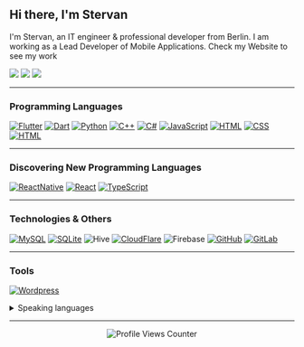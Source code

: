 ##  Hi there, I'm Stervan
I'm Stervan, an IT engineer & professional developer from Berlin. I am working as a Lead Developer of Mobile Applications. Check my Website to see my work


[![](https://img.shields.io/badge/website-000000?style=for-the-badge&logo=About.me&logoColor=white)](https://stervan.de/)
[![](https://img.shields.io/badge/Discord-7289DA?style=for-the-badge&logo=discord&logoColor=white)](https://discordapp.com/users/servann)
[![](https://img.shields.io/static/v1?style=for-the-badge&message=LinkedIn&color=0A66C2&logo=LinkedIn&logoColor=FFFFFF&label=)](https://de.linkedin.com/in/stervan-o-8b2837222?trk=public_profile_browsemap)

<!-- [![](https://img.shields.io/badge/Instagram-E4405F?style=for-the-badge&logo=instagram&logoColor=white)](https://www.instagram.com/stervan/) -->


---

### Programming Languages

[![Flutter](https://img.shields.io/badge/Flutter-02569B?style=for-the-badge&logo=flutter&logoColor=white)]()
[![Dart](https://img.shields.io/badge/Dart-0175C2?style=for-the-badge&logo=dart&logoColor=white)]()
[![Python](https://img.shields.io/badge/Python-3776AB?style=for-the-badge&logo=python&logoColor=white)]()
[![C++](https://img.shields.io/badge/C%2B%2B-00599C?style=for-the-badge&logo=c%2B%2B&logoColor=white)]()
[![C#](https://img.shields.io/badge/C%23-239120?style=for-the-badge&logo=c-sharp&logoColor=white)]()
[![JavaScript](https://img.shields.io/badge/JavaScript-F7DF1E?style=for-the-badge&logo=javascript&logoColor=black)]()
[![HTML](https://img.shields.io/badge/HTML-239120?style=for-the-badge&logo=html5&logoColor=white)]()
[![CSS](https://img.shields.io/badge/CSS-239120?&style=for-the-badge&logo=css3&logoColor=white)]()
[![HTML](https://img.shields.io/badge/HTML-239120?style=for-the-badge&logo=html5&logoColor=white)]()



---
### Discovering New Programming Languages
[![ReactNative](https://img.shields.io/badge/React_Native-20232A?style=for-the-badge&logo=react&logoColor=61DAFB)]()
[![React](https://img.shields.io/badge/React-20232A?style=for-the-badge&logo=react&logoColor=61DAFB)]()
[![TypeScript](https://img.shields.io/badge/TypeScript-007ACC?style=for-the-badge&logo=typescript&logoColor=white)]()


---

### Technologies & Others
[![MySQL](https://img.shields.io/badge/MySQL-00000F?style=for-the-badge&logo=mysql&logoColor=white)]()
[![SQLite](https://img.shields.io/badge/SQLite-07405E?style=for-the-badge&logo=sqlite&logoColor=white)]()
![Hive](https://img.shields.io/static/v1?style=for-the-badge&message=Hive&color=FF7A00&logo=Hive&logoColor=FFFFFF&label=)
[![CloudFlare](https://img.shields.io/badge/Cloudflare-F38020?style=for-the-badge&logo=Cloudflare&logoColor=white)]()
![Firebase](https://img.shields.io/static/v1?style=for-the-badge&message=Firebase&color=222222&logo=Firebase&logoColor=FFCA28&label=)
[![GitHub](https://img.shields.io/badge/GitHub-100000?style=for-the-badge&logo=github&logoColor=white)]()
[![GitLab](https://img.shields.io/badge/GitLab-330F63?style=for-the-badge&logo=gitlab&logoColor=white)]()

---



### Tools 
[![Wordpress](https://img.shields.io/badge/Wordpress-21759B?style=for-the-badge&logo=wordpress&logoColor=white)]()



<details>
  <summary>Speaking languages</summary>
  - English
  - German
  - Kurdish
  - Arabic 
</details>


---
<!--
[![SteroSterka GitHub stats](https://github-readme-stats.vercel.app/api?username=steroSterka)](https://github.com/anuraghazra/github-readme-stats)
-->
<p align="center">
  <img src="https://komarev.com/ghpvc/?username=steroSterka&color=green" alt="Profile Views Counter">
</p>




<!--
**steroSterka/steroSterka** is a ✨ _special_ ✨ repository because its `README.md` (this file) appears on your GitHub profile.

Here are some ideas to get you started:

- 🔭 I’m currently working on ...
- 🌱 I’m currently learning ...
- 👯 I’m looking to collaborate on ...
- 🤔 I’m looking for help with ...
- 💬 Ask me about ...
- 📫 How to reach me: ...
- 😄 Pronouns: ...
- ⚡ Fun fact: ...
-->
